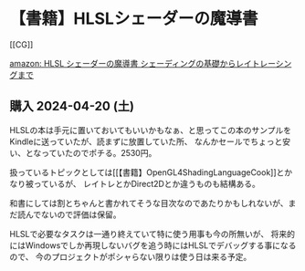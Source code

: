 # 【書籍】HLSLシェーダーの魔導書

[[CG]]

[amazon: HLSL シェーダーの魔導書 シェーディングの基礎からレイトレーシングまで](https://amzn.to/4d2p8jp)

## 購入 2024-04-20 (土)

HLSLの本は手元に置いておいてもいいかもなぁ、と思ってこの本のサンプルをKindleに送っていたが、読まずに放置していた所、
なんかセールでちょっと安い、となっていたのでポチる。2530円。

扱っているトピックとしては[[【書籍】OpenGL4ShadingLanguageCook]]とかなり被っているが、
レイトレとかDirect2Dとか違うものも結構ある。

和書にしては割とちゃんと書かれてそうな目次なのであたりかもしれないが、まだ読んでないので評価は保留。

HLSLで必要なタスクは一通り終えていて特に使う用事も今の所無いが、
将来的にはWindowsでしか再現しないバグを追う時にはHLSLでデバッグする事になるので、
今のプロジェクトがポシャらない限りは使う日は来る予定。